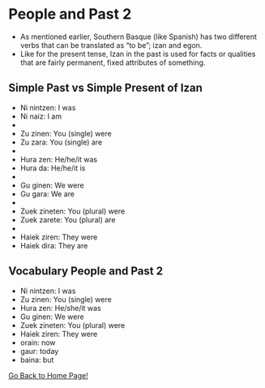 # ​People and Past 2

*  As mentioned earlier, Southern Basque (like Spanish) has two different verbs that can be translated as “to be”; izan and egon.
*  Like for the present tense, Izan in the past is used for facts or qualities that are fairly permanent, fixed attributes of something.

## Simple Past vs Simple Present of Izan
* Ni nintzen: I was
* Ni naiz: I am
*
* Zu zinen: You (single) were
* Zu zara: You (single) are
*
* Hura zen: He/he/it was
* Hura da: He/he/it is
*
* Gu ginen: We were
* Gu gara: We are
*
* Zuek zineten: You (plural) were
* Zuek zarete: You (plural) are
*
* Haiek ziren: They were
* Haiek dira: They are

## Vocabulary People and Past 2
* Ni nintzen: I was
* Zu zinen: You (single) were
* Hura zen: He/she/it was
* Gu ginen: We were
* Zuek zineten: You (plural) were
* Haiek ziren: They were
* orain: now
* gaur: today
* baina: but

[ Go Back to Home Page!](..)

